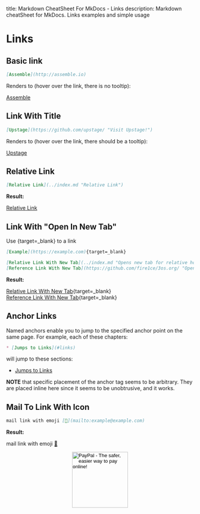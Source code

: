 title: Markdown CheatSheet For MkDocs - Links
description: Markdown cheatSheet for MkDocs. Links examples and simple usage

# Links

## Basic link

``` markdown
[Assemble](http://assemble.io)
```

Renders to (hover over the link, there is no tooltip):

[Assemble](http://assemble.io)

## Link With Title

``` markdown
[Upstage](https://github.com/upstage/ "Visit Upstage!")
```

Renders to (hover over the link, there should be a tooltip):

[Upstage](https://github.com/upstage/ "Visit Upstage!")

## Relative Link

```markdown
[Relative Link](../index.md "Relative Link")
```

__Result:__

[Relative Link](../index.md "Relative Link")

## Link With "Open In New Tab"

Use {target=_blank} to a link

```markdown
[Example](https://example.com){target=_blank}
```

```markdown
[Relative Link With New Tab](../index.md "Opens new tab for relative home page"){target=_blank}  
[Reference Link With New Tab](https://github.com/fire1ce/3os.org/ "Opens new tab for reference link"){target=_blank}
```

__Result:__

[Relative Link With New Tab](../index.md "Opens new tab for relative home page"){target=_blank}  
[Reference Link With New Tab](https://github.com/fire1ce/3os.org/ "Opens new tab for reference link"){target=_blank}

## Anchor Links

Named anchors enable you to jump to the specified anchor point on the same page. For example, each of these chapters:

```markdown
* [Jumps to Links](#links)
```

will jump to these sections:

* [Jumps to Links](#links)

__NOTE__ that specific placement of the anchor tag seems to be arbitrary. They are placed inline here since it seems to be unobtrusive, and it works.

## Mail To Link With Icon

```markdown
mail link with emoji [📧](mailto:example@example.com)
```

__Result:__

mail link with emoji [📧](mailto:example@example.com)

<!-- Donation Button -->
<form action="https://www.paypal.com/cgi-bin/webscr" method="post" target="_top" align="center"><input type="hidden" name="cmd" value="_s-xclick"><input type="hidden" name="hosted_button_id" value="Q94AU5RUD4X6A"><input type="image" src="https://raw.githubusercontent.com/fire1ce/3os.org/gh-pages/assets/images/beerDonation.png" width="150px" border="0" name="submit" alt="PayPal - The safer, easier way to pay online!"><img alt="" border="0" src="https://www.paypalobjects.com/en_US/i/scr/pixel.gif" width="1" height="1"></form>
<!-- Donation Button -->